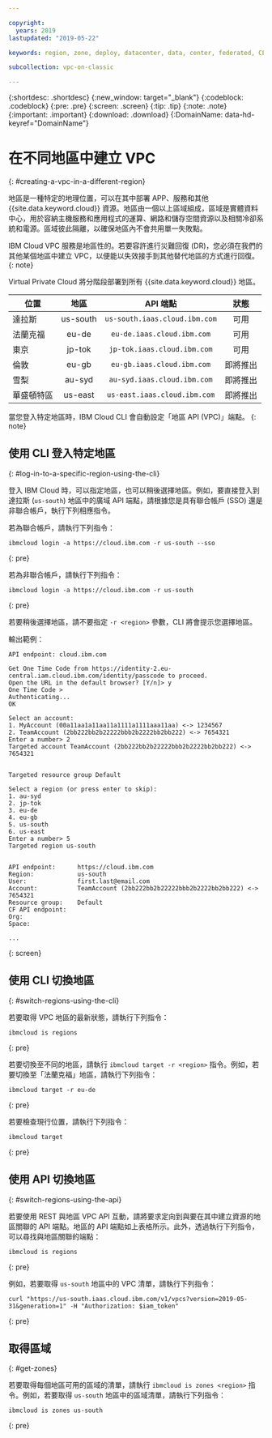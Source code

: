 ```yaml
---

copyright:
  years: 2019
lastupdated: "2019-05-22"

keywords: region, zone, deploy, datacenter, data, center, federated, CLI, API, account, failover, disaster, recovery, DR

subcollection: vpc-on-classic

---
```


{:shortdesc: .shortdesc}
{:new_window: target="_blank"}
{:codeblock: .codeblock}
{:pre: .pre}
{:screen: .screen}
{:tip: .tip}
{:note: .note}
{:important: .important}
{:download: .download}
{:DomainName: data-hd-keyref="DomainName"}

# 在不同地區中建立 VPC
{: #creating-a-vpc-in-a-different-region}

地區是一種特定的地理位置，可以在其中部署 APP、服務和其他 {{site.data.keyword.cloud}} 資源。地區由一個以上區域組成，區域是實體資料中心，用於容納主機服務和應用程式的運算、網路和儲存空間資源以及相關冷卻系統和電源。區域彼此隔離，以確保地區內不會共用單一失敗點。

IBM Cloud VPC 服務是地區性的。若要容許進行災難回復 (DR)，您必須在我們的其他某個地區中建立 VPC，以便能以失效接手到其他替代地區的方式進行回復。
{: note}

Virtual Private Cloud 將分階段部署到所有 {{site.data.keyword.cloud}} 地區。

|   位置         | 地區   | API 端點     | 狀態   |
| ------- | :------: | :------: |:------: |
| 達拉斯 | us-south | `us-south.iaas.cloud.ibm.com`| 可用      |
| 法蘭克福  | eu-de | `eu-de.iaas.cloud.ibm.com`| 可用      |
| 東京  | jp-tok | `jp-tok.iaas.cloud.ibm.com`| 可用      |
| 倫敦   | eu-gb | `eu-gb.iaas.cloud.ibm.com`| 即將推出    |
| 雪梨   | au-syd | `au-syd.iaas.cloud.ibm.com`| 即將推出    |
| 華盛頓特區    | us-east | `us-east.iaas.cloud.ibm.com`| 即將推出    |

當您登入特定地區時，IBM Cloud CLI 會自動設定「地區 API (VPC)」端點。
{: note}

## 使用 CLI 登入特定地區
{: #log-in-to-a-specific-region-using-the-cli}

登入 IBM Cloud 時，可以指定地區，也可以稍後選擇地區。例如，要直接登入到達拉斯 (`us-south`) 地區中的廣域 API 端點，請根據您是具有聯合帳戶 (SSO) 還是非聯合帳戶，執行下列相應指令。

若為聯合帳戶，請執行下列指令：

```
ibmcloud login -a https://cloud.ibm.com -r us-south --sso
```
{: pre}

若為非聯合帳戶，請執行下列指令：

```
ibmcloud login -a https://cloud.ibm.com -r us-south
```
{: pre}

若要稍後選擇地區，請不要指定 `-r <region>` 參數，CLI 將會提示您選擇地區。

輸出範例：

```
API endpoint: cloud.ibm.com

Get One Time Code from https://identity-2.eu-central.iam.cloud.ibm.com/identity/passcode to proceed.
Open the URL in the default browser? [Y/n]> y
One Time Code >
Authenticating...
OK

Select an account:
1. MyAccount (00a11aa1a11aa11a1111a1111aaa11aa) <-> 1234567
2. TeamAccount (2bb222bb2b22222bbb2b2222bb2bb222) <-> 7654321
Enter a number> 2
Targeted account TeamAccount (2bb222bb2b22222bbb2b2222bb2bb222) <-> 7654321


Targeted resource group Default

Select a region (or press enter to skip):
1. au-syd
2. jp-tok
3. eu-de
4. eu-gb
5. us-south
6. us-east
Enter a number> 5
Targeted region us-south


API endpoint:      https://cloud.ibm.com   
Region:            us-south   
User:              first.last@email.com   
Account:           TeamAccount (2bb222bb2b22222bbb2b2222bb2bb222) <-> 7654321  
Resource group:    Default   
CF API endpoint:      
Org:                  
Space:                

...
```
{: screen}

## 使用 CLI 切換地區
{: #switch-regions-using-the-cli}

若要取得 VPC 地區的最新狀態，請執行下列指令：

```
ibmcloud is regions
```
{: pre}

若要切換至不同的地區，請執行 `ibmcloud target -r <region>` 指令。例如，若要切換至「法蘭克福」地區，請執行下列指令：

```
ibmcloud target -r eu-de
```
{: pre}

若要檢查現行位置，請執行下列指令：

```
ibmcloud target
```
{: pre}

## 使用 API 切換地區  
{: #switch-regions-using-the-api}

若要使用 REST 與地區 VPC API 互動，請將要求定向到與要在其中建立資源的地區關聯的 API 端點。地區的 API 端點如上表格所示。此外，透過執行下列指令，可以尋找與地區關聯的端點：

```
ibmcloud is regions
```
{: pre}


例如，若要取得 `us-south` 地區中的 VPC 清單，請執行下列指令：

```
curl "https://us-south.iaas.cloud.ibm.com/v1/vpcs?version=2019-05-31&generation=1" -H "Authorization: $iam_token"
```
{: pre}


## 取得區域
{: #get-zones}

若要取得每個地區可用的區域的清單，請執行 `ibmcloud is zones <region>` 指令。例如，若要取得 `us-south` 地區中的區域清單，請執行下列指令：

```
ibmcloud is zones us-south
```
{: pre}
